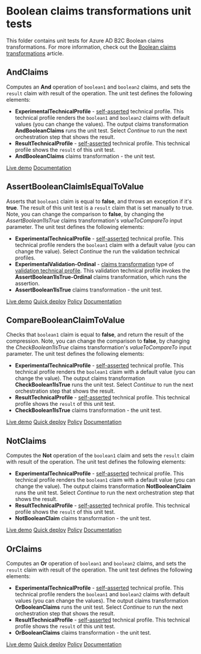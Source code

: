 # Boolean claims transformations unit tests

This folder contains unit tests for Azure AD B2C Boolean claims transformations. For more information, check out the [Boolean claims transformations](https://docs.microsoft.com/azure/active-directory-b2c/boolean-transformations) article.

## AndClaims

Computes an **And** operation of `boolean1` and `boolean2` claims, and sets the `result` claim with result of the operation. The unit test defines the following elements:

- **ExperimentalTechnicalProfile** - [self-asserted](https://docs.microsoft.com/azure/active-directory-b2c/self-asserted-technical-profile) technical profile. This technical profile renders the `boolean1` and `boolean2` claims with default values (you can change the values). The output claims transformation **AndBooleanClaims** runs the unit test. Select *Continue* to run the next orchestration step that shows the result.
- **ResultTechnicalProfile** - [self-asserted](https://docs.microsoft.com/azure/active-directory-b2c/self-asserted-technical-profile) technical profile. This technical profile shows the `result` of this unit test.
- **AndBooleanClaims** claims transformation - the unit test.

[Live demo](https://b2clivedemo.b2clogin.com/b2clivedemo.onmicrosoft.com/B2C_1A_CT_AndClaims/oauth2/v2.0/authorize?client_id=cfaf887b-a9db-4b44-ac47-5efff4e2902c&nonce=defaultNonce&redirect_uri=https%3A%2F%2Fjwt.ms&scope=openid&response_type=id_token&prompt=login)
[Documentation](https://docs.microsoft.com/azure/active-directory-b2c/boolean-transformations#andclaims)

## AssertBooleanClaimIsEqualToValue

Asserts that `boolean1` claim is equal to **false**, and throws an exception if it's **true**. The result of this unit test is a `result` claim that is set manually to true. Note, you can change the comparison to **false**, by changing the *AssertBoolean1IsTrue* claims transformation's *valueToCompareTo* input parameter. The unit test defines the following elements:

- **ExperimentalTechnicalProfile** - [self-asserted](https://docs.microsoft.com/azure/active-directory-b2c/self-asserted-technical-profile) technical profile. This technical profile renders the `boolean1` claim with a default value (you can change the value). Select *Continue* the run the validation technical profiles.
- **ExperimentalValidation-Ordinal** - [claims transformation](https://docs.microsoft.com/azure/active-directory-b2c/claims-transformation-technical-profile) type of [validation technical profile](https://docs.microsoft.com/azure/active-directory-b2c/validation-technical-profile). This validation technical profile invokes the **AssertBoolean1IsTrue-Ordinal** claims transformation, which runs the assertion.
- **AssertBoolean1IsTrue** claims transformation - the unit test. 

[Live demo](https://b2clivedemo.b2clogin.com/b2clivedemo.onmicrosoft.com/B2C_1A_CT_AssertBooleanClaimIsEqualToValue/oauth2/v2.0/authorize?client_id=cfaf887b-a9db-4b44-ac47-5efff4e2902c&nonce=defaultNonce&redirect_uri=https%3A%2F%2Fjwt.ms&scope=openid&response_type=id_token&prompt=login)
[Quick deploy](https://b2ciefsetupapp.azurewebsites.net/)
[Policy](CT_AssertBooleanClaimIsEqualToValue.xml)
[Documentation](https://docs.microsoft.com/azure/active-directory-b2c/boolean-transformations#assertbooleanclaimisequaltovalue)

## CompareBooleanClaimToValue

Checks that `boolean1` claim is equal to **false**, and return the result of the compression. Note, you can change the comparison to **false**, by changing the *CheckBoolean1IsTrue* claims transformation's *valueToCompareTo* input parameter.  The unit test defines the following elements:

- **ExperimentalTechnicalProfile** - [self-asserted](https://docs.microsoft.com/azure/active-directory-b2c/self-asserted-technical-profile) technical profile. This technical profile renders the `boolean1` claim with a default value (you can change the value). The output claims transformation **CheckBoolean1IsTrue** runs the unit test. Select *Continue* to run the next orchestration step that shows the result.
- **ResultTechnicalProfile** - [self-asserted](https://docs.microsoft.com/azure/active-directory-b2c/self-asserted-technical-profile) technical profile. This technical profile shows the `result` of this unit test.
- **CheckBoolean1IsTrue** claims transformation - the unit test.

[Live demo](https://b2clivedemo.b2clogin.com/b2clivedemo.onmicrosoft.com/B2C_1A_CompareBooleanClaimToValue/oauth2/v2.0/authorize?client_id=cfaf887b-a9db-4b44-ac47-5efff4e2902c&nonce=defaultNonce&redirect_uri=https%3A%2F%2Fjwt.ms&scope=openid&response_type=id_token&prompt=login)
[Quick deploy](https://b2ciefsetupapp.azurewebsites.net/) 
[Policy](CT_CompareBooleanClaimToValue.xml)
[Documentation](https://docs.microsoft.com/azure/active-directory-b2c/boolean-transformations#comparebooleanclaimtovalue)

## NotClaims

Computes the **Not** operation of the `boolean1` claim and sets the `result` claim with result of the operation. The unit test defines the following elements:

- **ExperimentalTechnicalProfile** - [self-asserted](https://docs.microsoft.com/azure/active-directory-b2c/self-asserted-technical-profile) technical profile. This technical profile renders the `boolean1` claim with a default value (you can change the value). The output claims transformation **NotBooleanClaim** runs the unit test. Select *Continue* to run the next orchestration step that shows the result.
- **ResultTechnicalProfile** - [self-asserted](https://docs.microsoft.com/azure/active-directory-b2c/self-asserted-technical-profile) technical profile. This technical profile shows the `result` of this unit test.
- **NotBooleanClaim** claims transformation - the unit test.

[Live demo](https://b2clivedemo.b2clogin.com/b2clivedemo.onmicrosoft.com/B2C_1A_CT_NotClaims/oauth2/v2.0/authorize?client_id=cfaf887b-a9db-4b44-ac47-5efff4e2902c&nonce=defaultNonce&redirect_uri=https%3A%2F%2Fjwt.ms&scope=openid&response_type=id_token&prompt=login)
[Quick deploy](https://b2ciefsetupapp.azurewebsites.net/)
[Policy](CT_NotClaims.xml)
[Documentation](https://docs.microsoft.com/azure/active-directory-b2c/boolean-transformations#notclaims)

## OrClaims

Computes an **Or** operation of `boolean1` and `boolean2` claims, and sets the `result` claim with result of the operation. The unit test defines the following elements:

- **ExperimentalTechnicalProfile** - [self-asserted](https://docs.microsoft.com/azure/active-directory-b2c/self-asserted-technical-profile) technical profile. This technical profile renders the `boolean1` and `boolean2` claims with default values (you can change the values). The output claims transformation **OrBooleanClaims** runs the unit test. Select *Continue* to run the next orchestration step that shows the result.
- **ResultTechnicalProfile** - [self-asserted](https://docs.microsoft.com/azure/active-directory-b2c/self-asserted-technical-profile) technical profile. This technical profile shows the `result` of this unit test.
- **OrBooleanClaims** claims transformation - the unit test.

[Live demo](https://b2clivedemo.b2clogin.com/b2clivedemo.onmicrosoft.com/B2C_1A_CT_OrClaims/oauth2/v2.0/authorize?client_id=cfaf887b-a9db-4b44-ac47-5efff4e2902c&nonce=defaultNonce&redirect_uri=https%3A%2F%2Fjwt.ms&scope=openid&response_type=id_token&prompt=login)
[Quick deploy](https://b2ciefsetupapp.azurewebsites.net/)
[Policy](CT_OrClaims.xml)
[Documentation](https://docs.microsoft.com/azure/active-directory-b2c/boolean-transformations#orclaims)

